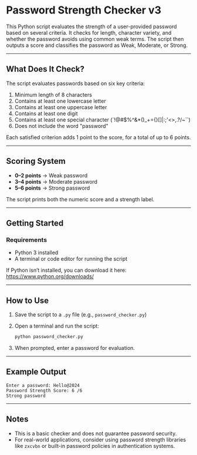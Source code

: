 
# Password Strength Checker v3

This Python script evaluates the strength of a user-provided password based on several criteria. It checks for length, character variety, and whether the password avoids using common weak terms. The script then outputs a score and classifies the password as Weak, Moderate, or Strong.

---

## What Does It Check?

The script evaluates passwords based on six key criteria:

1. Minimum length of 8 characters  
2. Contains at least one lowercase letter  
3. Contains at least one uppercase letter  
4. Contains at least one digit  
5. Contains at least one special character (`!@#$%^&*()_+={}[]|:;'<>,.?/~``)  
6. Does not include the word "password"

Each satisfied criterion adds 1 point to the score, for a total of up to 6 points.

---

## Scoring System

- **0–2 points** → Weak password  
- **3–4 points** → Moderate password  
- **5–6 points** → Strong password  

The script prints both the numeric score and a strength label.

---

## Getting Started

### Requirements

- Python 3 installed  
- A terminal or code editor for running the script

If Python isn’t installed, you can download it here:  
https://www.python.org/downloads/

---

## How to Use

1. Save the script to a `.py` file (e.g., `password_checker.py`)  
2. Open a terminal and run the script:  
   ```bash
   python password_checker.py
   ```

3. When prompted, enter a password for evaluation.

---

## Example Output

```
Enter a password: Hello@2024
Password Strength Score: 6 /6
Strong password
```

---

## Notes

- This is a basic checker and does not guarantee password security.
- For real-world applications, consider using password strength libraries like `zxcvbn` or built-in password policies in authentication systems.
